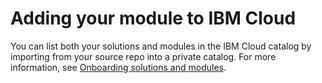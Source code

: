 # Adding your module to IBM Cloud

You can list both your solutions and modules in the IBM Cloud catalog by importing from your source repo into a private catalog. For more information, see [Onboarding solutions and modules](https://cloud.ibm.com/docs/onboarding-to-cloud?topic=onboarding-to-cloud-onboard-solution).
